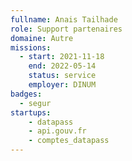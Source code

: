 ```yaml
---
fullname: Anais Tailhade
role: Support partenaires
domaine: Autre
missions:
  - start: 2021-11-18
    end: 2022-05-14
    status: service
    employer: DINUM
badges:
  - segur
startups:
    - datapass
    - api.gouv.fr
    - comptes_datapass
---
```


